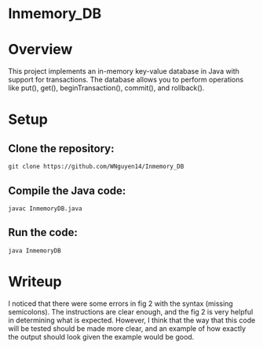 # Inmemory_DB

# Overview

This project implements an in-memory key-value database in Java with support for transactions. The database allows you to perform operations like put(), get(), beginTransaction(), commit(), and rollback().

# Setup
## Clone the repository:

~~~
git clone https://github.com/WNguyen14/Inmemory_DB
~~~
## Compile the Java code:
~~~
javac InmemoryDB.java
~~~
## Run the code:
~~~
java InmemoryDB
~~~
# Writeup

I noticed that there were some errors in fig 2 with the syntax (missing semicolons). 
The instructions are clear enough, and the fig 2 is very helpful in determining what is expected.
However, I think that the way that this code will be tested should be made more clear, and an example of how exactly the output should look given the example would be good.

